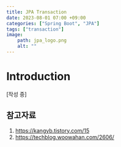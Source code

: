 ```yaml
---
title: JPA Transaction
date: 2023-08-01 07:00 +09:00
categories: ["Spring Boot", "JPA"]
tags: ["transaction"]
image:
    path: jpa_logo.png
    alt: ""
---
```


# Introduction

[작성 중]



## 참고자료
1. https://kangyb.tistory.com/15
2. https://techblog.woowahan.com/2606/